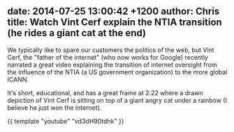 date: 2014-07-25 13:00:42 +1200
author: Chris
title: Watch Vint Cerf explain the NTIA transition (he rides a giant cat at the end)
----

<!-- excerpt -->

We typically like to spare our customers the politics of the web, but Vint Cerf, the "father of the internet" (who now works for Google) recently narrated a great video explaining the transition of internet oversight from the influence of the NTIA (a US government organization) to the more global ICANN.

It's short, educational, and has a great frame at 2:22 where a drawn depiction of Vint Cerf is sitting on top of a giant angry cat under a rainbow (I believe he just won the internet). 

<!-- /excerpt -->

{{ template "youtube" "vd3dH90tdhk" }}
